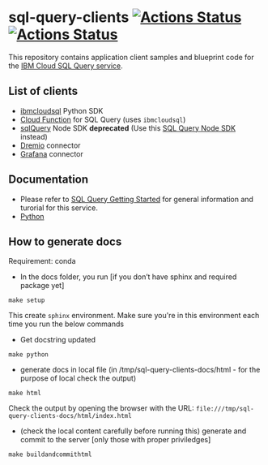 # sql-query-clients [![Actions Status](https://github.com/IBM-Cloud/sql-query-clients/workflows/Python%20CI/badge.svg)](https://github.com/IBM-Cloud/sql-query-clients/actions) [![Actions Status](https://github.com/IBM-Cloud/sql-query-clients/workflows/Node.js%20CI/badge.svg)](https://github.com/IBM-Cloud/sql-query-clients/actions)

This repository contains application client samples and blueprint code for the [IBM Cloud SQL Query service](https://cloud.ibm.com/catalog/services/sql-query#about).


## List of clients
 * [ibmcloudsql](https://github.com/IBM-Cloud/sql-query-clients/tree/master/Python) Python SDK
 * [Cloud Function](https://github.com/IBM-Cloud/sql-query-clients/tree/master/Python/cloud_function) for SQL Query (uses `ibmcloudsql`)
 * [sqlQuery](https://github.com/IBM-Cloud/sql-query-clients/tree/master/Node) Node SDK **deprecated** (Use this [SQL Query Node SDK]( https://github.com/IBM/sql-query-node-sdk) instead)
 * [Dremio](https://github.com/IBM-Cloud/sql-query-clients/tree/master/Dremio) connector
 * [Grafana](https://github.com/IBM-Cloud/sql-query-clients/tree/master/Grafana) connector

## Documentation
 * Please refer to [SQL Query Getting Started](https://cloud.ibm.com/docs/services/sql-query?topic=sql-query-gettingstarted) for general information and turorial for this service.
 * [Python](https://ibm-cloud.github.io/sql-query-clients/)

## How to generate docs

Requirement: conda

* In the docs folder, you run [if you don’t have sphinx and required package yet]

`make setup`

This create `sphinx` environment. Make sure you're in this environment each time you run the below commands

* Get docstring updated

`make python`

* generate docs in local file (in /tmp/sql-query-clients-docs/html - for the purpose of local check the output)

`make html`

Check the output by opening the browser with the URL: `file:///tmp/sql-query-clients-docs/html/index.html`

* (check the local content carefully before running this) generate and commit to the server [only those with proper  priviledges]

`make buildandcommithtml`
